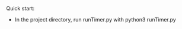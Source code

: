 Quick start:

<ul>
  <li>In the project directory, run runTimer.py with python3 runTimer.py</li>
</ul>
